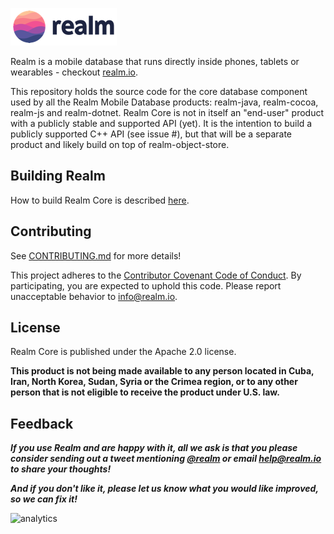 ![Realm](doc/logo.png)

Realm is a mobile database that runs directly inside phones, tablets or wearables - checkout [realm.io](https://realm.io). 

This repository holds the source code for the core database component used by all the Realm Mobile Database products:
realm-java, realm-cocoa, realm-js and realm-dotnet. Realm Core is not in itself an "end-user" product with a publicly stable and supported API (yet). It is the intention to build a publicly supported C++ API (see issue #), but that will be a separate product and likely build on top of realm-object-store.

## Building Realm

How to build Realm Core is described [here](how-to-build.md).

## Contributing

See [CONTRIBUTING.md](CONTRIBUTING.md) for more details!

This project adheres to the [Contributor Covenant Code of Conduct](https://realm.io/conduct).
By participating, you are expected to uphold this code. Please report
unacceptable behavior to [info@realm.io](mailto:info@realm.io).

## License

Realm Core is published under the Apache 2.0 license.  

**This product is not being made available to any person located in Cuba, Iran,
North Korea, Sudan, Syria or the Crimea region, or to any other person that is
not eligible to receive the product under U.S. law.**

## Feedback

**_If you use Realm and are happy with it, all we ask is that you please consider sending out a tweet mentioning [@realm](https://twitter.com/realm) or email [help@realm.io](mailto:help@realm.io) to share your thoughts!_**

**_And if you don't like it, please let us know what you would like improved, so we can fix it!_**

![analytics](https://ga-beacon.appspot.com/UA-50247013-2/realm-core/README?pixel)
